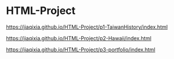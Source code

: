 # HTML-Project
https://jiaqixia.github.io/HTML-Project/p1-TaiwanHistory/index.html

https://jiaqixia.github.io/HTML-Project/p2-Hawaii/index.html

https://jiaqixia.github.io/HTML-Project/p3-portfolio/index.html
